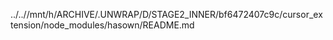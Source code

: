../..//mnt/h/ARCHIVE/.UNWRAP/D/STAGE2_INNER/bf6472407c9c/cursor_extension/node_modules/hasown/README.md